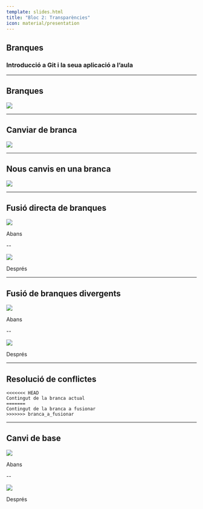 ```yaml
---
template: slides.html
title: "Bloc 2: Transparències"
icon: material/presentation
---
```


## Branques

### Introducció a Git i la seua aplicació a l’aula

---

## Branques

<img src="../img/branques/create_docs.png">

---

## Canviar de branca

<img src="../img/branques/checkout_docs.png">

---

## Nous canvis en una branca

<img src="../img/branques/commit_docs.png">

---

## Fusió directa de branques

<img src="../img/branques/before_ff.png">

Abans

--

<img src="../img/branques/after_ff.png">

Després

---

## Fusió de branques divergents


<img src="../img/branques/before_divergent.png">

Abans

--

<img src="../img/branques/after_divergent.png">

Després

---

## Resolució de conflictes

```text
<<<<<<< HEAD
Contingut de la branca actual
=======
Contingut de la branca a fusionar
>>>>>>> branca_a_fusionar
```

---

## Canvi de base

<img src="../img/branques/before_rebase.png">

Abans

--

<img src="../img/branques/after_rebase.png">

Després
